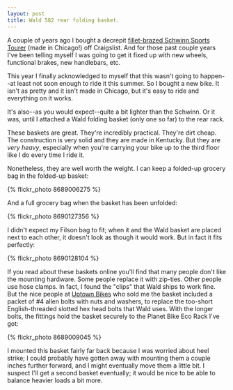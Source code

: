 ```yaml
---
layout: post
title: Wald 582 rear folding basket.
---
```


A couple of years ago I bought a decrepit <a href="http://sheldonbrown.com/schwinn-braze.html">fillet-brazed Schwinn Sports Tourer</a> (made in Chicago!) off Craigslist. And for those past couple years I've been telling myself I was going to get it fixed up with new wheels, functional brakes, new handlebars, etc.

This year I finally acknowledged to myself that this wasn't going to happen--at least not soon enough to ride it this summer. So I bought a new bike. It isn't as pretty and it isn't made in Chicago, but it's easy to ride and everything on it works.

It's also--as you would expect--quite a bit lighter than the Schwinn. Or it was, until I attached a Wald folding basket (only one so far) to the rear rack.

These baskets are great. They're incredibly practical. They're dirt cheap. The construction is very solid and they are made in Kentucky. But they are <i>very heavy</i>, especially when you're carrying your bike up to the third floor like I do every time I ride it.

Nonetheless, they are well worth the weight. I can keep a folded-up grocery bag in the folded-up basket:

{% flickr_photo 8689006275 %}

And a full grocery bag when the basket has been unfolded:

{% flickr_photo 8690127356 %}

I didn't expect my Filson bag to fit; when it and the Wald basket are placed next to each other, it doesn't look as though it would work. But in fact it fits perfectly:

{% flickr_photo 8690128104 %}

If you read about these baskets online you'll find that many people don't like the mounting hardware. Some people replace it with zip-ties. Other people use hose clamps. In fact, I found the "clips" that Wald ships to work fine. But the nice people at [Uptown Bikes](http://www.uptownbikes.com/) who sold me the basket included a packet of #4 allen bolts with nuts and washers, to replace the too-short English-threaded slotted hex head bolts that Wald uses. With the longer bolts, the fittings hold the basket securely to the Planet Bike Eco Rack I've got:

{% flickr_photo 8689009045 %}

I mounted this basket fairly far back because I was worried about heel strike; I could probably have gotten away with mounting them a couple inches further forward, and I might eventually move them a little bit. I suspect I'll get a second basket eventually; it would be nice to be able to balance heavier loads a bit more.